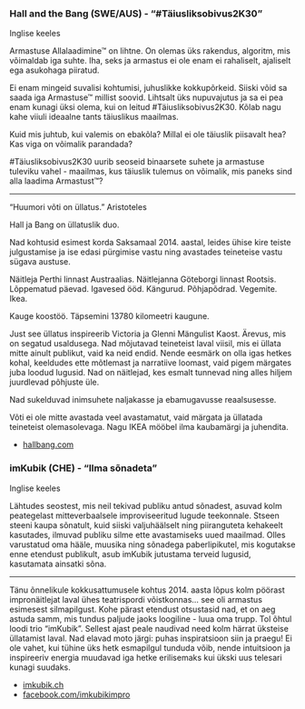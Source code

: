 ### Hall and the Bang (SWE/AUS) - “#Täiusliksobivus2K30”

Inglise keeles
 
Armastuse Allalaadimine™ on lihtne. On olemas üks rakendus, algoritm,
mis võimaldab iga suhte. Iha, seks ja armastus ei ole enam ei rahaliselt,
ajaliselt ega asukohaga piiratud.
 
Ei enam mingeid suvalisi kohtumisi, juhuslikke kokkupõrkeid. Siiski võid sa
saada iga Armastuse™ millist soovid. Lihtsalt üks nupuvajutus ja sa ei pea
enam kunagi üksi olema, kui on leitud #Täiusliksobivus2K30. Kõlab nagu kahe
viiuli ideaalne tants täiuslikus maailmas.
 
Kuid mis juhtub, kui valemis on ebakõla? Millal ei ole täiuslik
piisavalt hea? Kas viga on võimalik parandada?  
 
\#Täiusliksobivus2K30 uurib seoseid binaarsete suhete ja armastuse
tuleviku vahel - maailmas, kus täiuslik tulemus on võimalik, mis
paneks sind alla laadima Armastust™?
 
---

“Huumori võti on üllatus.” Aristoteles

Hall ja Bang on üllatuslik duo.

Nad kohtusid esimest korda Saksamaal 2014. aastal, leides ühise kire
teiste julgustamise ja ise edasi pürgimise vastu ning avastades
teineteise vastu sügava austuse.

Näitleja Perthi linnast Austraalias. Näitlejanna Göteborgi linnast
Rootsis. Lõppematud päevad. Igavesed ööd. Kängurud. Põhjapõdrad. Vegemite. Ikea.

Kauge koostöö. Täpsemini 13780 kilomeetri kaugune.

Just see üllatus inspireerib Victoria ja Glenni Mängulist Kaost.
Ärevus, mis on segatud usaldusega. Nad mõjutavad teineteist laval viisil,
mis ei üllata mitte ainult publikut, vaid ka neid endid. Nende eesmärk on olla
igas hetkes kohal, keeldudes ette mõtlemast ja narratiive loomast, vaid
pigem märgates juba loodud lugusid. Nad on näitlejad, kes esmalt tunnevad
ning alles hiljem juurdlevad põhjuste üle.

Nad sukelduvad inimsuhete naljakasse ja ebamugavusse reaalsusesse.

Võti ei ole mitte avastada veel avastamatut, vaid märgata ja üllatada
teineteist olemasolevaga. Nagu IKEA mööbel ilma kaubamärgi ja juhendita.

- [hallbang.com](http://www.hallbang.com)

### imKubik (CHE) - “Ilma sõnadeta”

Inglise keeles

Lähtudes seostest, mis neil tekivad publiku antud sõnadest, asuvad kolm
peategelast mitteverbaalsele improviseeritud lugude teekonnale. Stseen steeni kaupa
sõnatult, kuid siiski valjuhäälselt ning piiranguteta kehakeelt kasutades,
ilmuvad publiku silme ette avastamiseks uued maailmad. Olles varustatud oma hääle,
muusika ning sõnadega paberlipikutel, mis kogutakse enne etendust publikult, asub
imKubik jutustama terveid lugusid, kasutamata ainsatki sõna. 

---

Tänu õnnelikule kokkusattumusele kohtus 2014. aasta lõpus kolm pöörast
impronäitlejat laval ühes teatrispordi võistkonnas… see oli armastus
esimesest silmapilgust. Kohe pärast etendust otsustasid nad, et on aeg
astuda samm, mis tundus paljude jaoks loogiline - luua oma trupp.
Tol õhtul loodi trio “imKubik”. Sellest ajast peale naudivad need kolm
härrat üksteise üllatamist laval. Nad elavad moto järgi: puhas inspiratsioon
siin ja praegu! Ei ole vahet, kui tühine üks hetk esmapilgul tunduda võib,
nende intuitsioon ja inspireeriv energia muudavad iga hetke erilisemaks kui
ükski uus telesari kunagi suudaks. 

- [imkubik.ch](http://www.imkubik.ch)
- [facebook.com/imkubikimpro](https://facebook.com/imkubikimpro)
